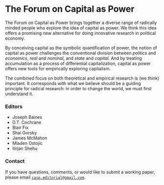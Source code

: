 <div style="max-width: 700px; margin: 0 auto;">

# The Forum on Capital as Power

The Forum on Capital as Power brings together a diverse range of radically minded people who explore the idea of capital as power. We think this idea offers a  promising new alternative for doing innovative research in political economy.

By conceiving capital as the symbolic quantification of power, the notion of capital as power challenges the conventional division between *politics* and *economics*, *real* and *nominal*, and *state* and  *capital*. And by treating accumulation as a process of differential capitalization, capital as power offers new tools for empirically exploring capitalism.

The combined focus on both theoretical and empirical research is (we think) important. It corresponds with what we believe should be a guiding principle for radical research: in order to change the world, we must first understand it. 

### Editors

* Joseph Baines
* D.T. Cochrane
* Blair Fix
* Shai Gorsky
* James McMahon
* Mladen Ostojic 
* Ilirjan Shehu

### Contact

If you have questions, comments, or would like to submit a working paper, please email [`casp.editorial@gmail.com`](mailto:casp.editorial@gmail.com).

</div>
